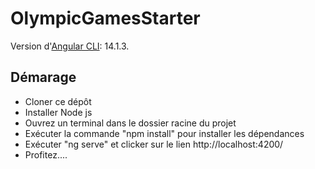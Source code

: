 # OlympicGamesStarter

Version d'[Angular CLI](https://github.com/angular/angular-cli): 14.1.3.

## Démarage
- Cloner ce dépôt
- Installer Node js
- Ouvrez un terminal dans le dossier racine du projet
- Exécuter la commande "npm install" pour installer les dépendances
- Exécuter "ng serve" et clicker sur le lien http://localhost:4200/
- Profitez....
